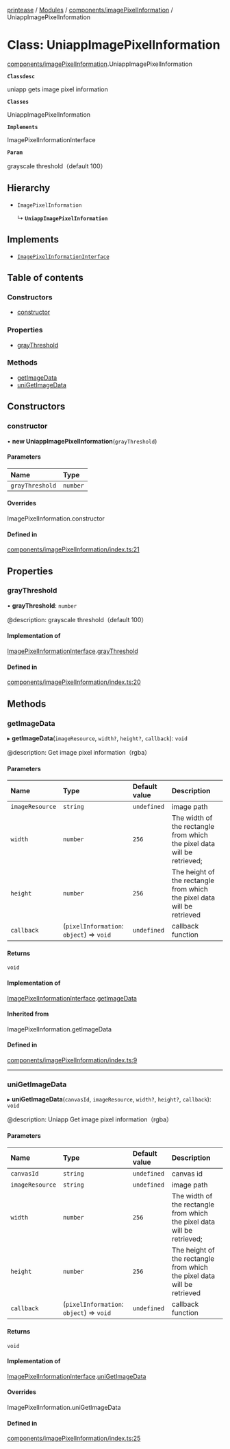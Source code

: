 [printease](../README.md) / [Modules](../modules.md) / [components/imagePixelInformation](../modules/components_imagePixelInformation.md) / UniappImagePixelInformation

# Class: UniappImagePixelInformation

[components/imagePixelInformation](../modules/components_imagePixelInformation.md).UniappImagePixelInformation

**`Classdesc`**

uniapp gets image pixel information

**`Classes`**

UniappImagePixelInformation

**`Implements`**

ImagePixelInformationInterface

**`Param`**

grayscale threshold（default 100）

## Hierarchy

- `ImagePixelInformation`

  ↳ **`UniappImagePixelInformation`**

## Implements

- [`ImagePixelInformationInterface`](../interfaces/interface_ImagePixelInformation.ImagePixelInformationInterface.md)

## Table of contents

### Constructors

- [constructor](components_imagePixelInformation.UniappImagePixelInformation.md#constructor)

### Properties

- [grayThreshold](components_imagePixelInformation.UniappImagePixelInformation.md#graythreshold)

### Methods

- [getImageData](components_imagePixelInformation.UniappImagePixelInformation.md#getimagedata)
- [uniGetImageData](components_imagePixelInformation.UniappImagePixelInformation.md#unigetimagedata)

## Constructors

### constructor

• **new UniappImagePixelInformation**(`grayThreshold`)

#### Parameters

| Name | Type |
| :------ | :------ |
| `grayThreshold` | `number` |

#### Overrides

ImagePixelInformation.constructor

#### Defined in

[components/imagePixelInformation/index.ts:21](https://github.com/Liu-Jinshuai/printease/blob/cd89e37/src/components/imagePixelInformation/index.ts#L21)

## Properties

### grayThreshold

• **grayThreshold**: `number`

@description: grayscale threshold（default 100）

#### Implementation of

[ImagePixelInformationInterface](../interfaces/interface_ImagePixelInformation.ImagePixelInformationInterface.md).[grayThreshold](../interfaces/interface_ImagePixelInformation.ImagePixelInformationInterface.md#graythreshold)

#### Defined in

[components/imagePixelInformation/index.ts:20](https://github.com/Liu-Jinshuai/printease/blob/cd89e37/src/components/imagePixelInformation/index.ts#L20)

## Methods

### getImageData

▸ **getImageData**(`imageResource`, `width?`, `height?`, `callback`): `void`

@description: Get image pixel information（rgba）

#### Parameters

| Name | Type | Default value | Description |
| :------ | :------ | :------ | :------ |
| `imageResource` | `string` | `undefined` | image path |
| `width` | `number` | `256` | The width of the rectangle from which the pixel data will be retrieved; |
| `height` | `number` | `256` | The height of the rectangle from which the pixel data will be retrieved |
| `callback` | (`pixelInformation`: `object`) => `void` | `undefined` | callback function |

#### Returns

`void`

#### Implementation of

[ImagePixelInformationInterface](../interfaces/interface_ImagePixelInformation.ImagePixelInformationInterface.md).[getImageData](../interfaces/interface_ImagePixelInformation.ImagePixelInformationInterface.md#getimagedata)

#### Inherited from

ImagePixelInformation.getImageData

#### Defined in

[components/imagePixelInformation/index.ts:9](https://github.com/Liu-Jinshuai/printease/blob/cd89e37/src/components/imagePixelInformation/index.ts#L9)

___

### uniGetImageData

▸ **uniGetImageData**(`canvasId`, `imageResource`, `width?`, `height?`, `callback`): `void`

@description: Uniapp Get image pixel information（rgba）

#### Parameters

| Name | Type | Default value | Description |
| :------ | :------ | :------ | :------ |
| `canvasId` | `string` | `undefined` | canvas id |
| `imageResource` | `string` | `undefined` | image path |
| `width` | `number` | `256` | The width of the rectangle from which the pixel data will be retrieved; |
| `height` | `number` | `256` | The height of the rectangle from which the pixel data will be retrieved |
| `callback` | (`pixelInformation`: `object`) => `void` | `undefined` | callback function |

#### Returns

`void`

#### Implementation of

[ImagePixelInformationInterface](../interfaces/interface_ImagePixelInformation.ImagePixelInformationInterface.md).[uniGetImageData](../interfaces/interface_ImagePixelInformation.ImagePixelInformationInterface.md#unigetimagedata)

#### Overrides

ImagePixelInformation.uniGetImageData

#### Defined in

[components/imagePixelInformation/index.ts:25](https://github.com/Liu-Jinshuai/printease/blob/cd89e37/src/components/imagePixelInformation/index.ts#L25)
